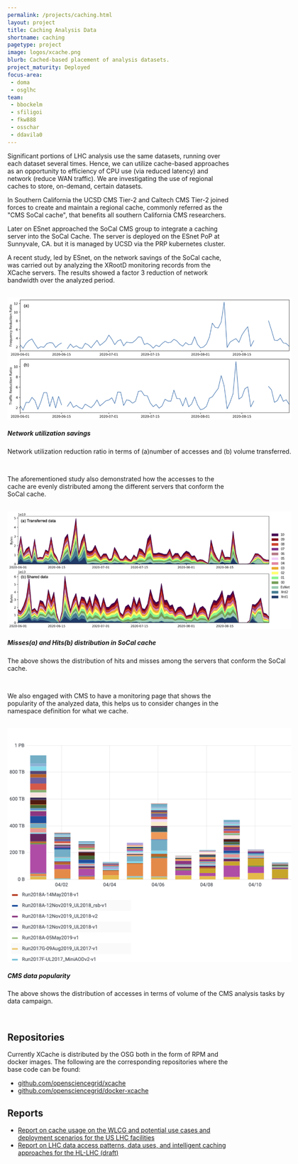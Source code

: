 ```yaml
---
permalink: /projects/caching.html
layout: project
title: Caching Analysis Data
shortname: caching
pagetype: project
image: logos/xcache.png
blurb: Cached-based placement of analysis datasets.
project_maturity: Deployed
focus-area:
 - doma
 - osglhc
team:
 - bbockelm
 - sfiligoi
 - fkw888
 - osschar
 - ddavila0
---
```



Significant portions of LHC analysis use the same datasets, running
over each dataset several times.  Hence, we can utilize cache-based approaches
as an opportunity to efficiency of CPU use (via reduced latency) and network
(reduce WAN traffic). We are investigating the use of regional caches to
store, on-demand, certain datasets.

In Southern California the UCSD CMS Tier-2 and Caltech CMS Tier-2
joined forces to create and maintain a regional cache, commonly referred as the
"CMS SoCal cache", that benefits all southern California CMS
researchers.

Later on ESnet approached the SoCal CMS group to integrate a caching server into
the SoCal Cache. The server is deployed on the ESnet PoP at Sunnyvale, CA. but it is
managed by UCSD via the PRP kubernetes cluster.

A recent study, led by ESnet, on the network savings of the SoCal cache, was carried
out by analyzing the XRootD monitoring records from the XCache servers. The results
showed a factor 3 reduction of network bandwidth over the analyzed period.

<br>
<div class="card" style="width: 40rem; margin: auto">
  <img class="card-img-top" style="object-fit: contain"  src="/assets/images/caching-esnet-reduction-ratio.png" alt="Network utilization savings">
  <div class="card-body">
   <h5 class="card-title">Network utilization savings</h5>
   <p class="card-text">Network utilization reduction ratio in terms of (a)number of accesses and (b) volume transferred.
   </p>
  </div>
</div>
<br>

The aforementioned study also demonstrated how the accesses to the cache are
evenly distributed among the different servers that conform the SoCal cache.

<br>
<div class="card" style="width: 40rem; margin: auto">
  <img class="card-img-top" style="object-fit: contain"  src="/assets/images/caching-esnet-hit_and_miss.png" alt="SoCal hits and misses">
  <div class="card-body">
   <h5 class="card-title">Misses(a) and Hits(b) distribution in SoCal cache</h5>
   <p class="card-text">The above shows the distribution of hits and misses among the servers that conform the SoCal cache.
   </p>
  </div>
</div>
<br>

We also engaged with CMS to have a monitoring page that shows the popularity of
the analyzed data, this helps us to consider changes in the namespace definition
for what we cache.

<br>
<div class="card" style="width: 40rem; margin: auto">
  <img class="card-img-top" style="object-fit: contain"  src="/assets/images/caching-data-popularity.png" alt="CMS data popularity">
  <div class="card-body">
   <h5 class="card-title">CMS data popularity</h5>
   <p class="card-text">The above shows the distribution of accesses in terms of volume of the CMS analysis tasks by data campaign.
   </p>
  </div>
</div>
<br>

## Repositories

Currently XCache is distributed by the OSG both in the form of RPM and docker images.
The following are the corresponding repositories where the base code can be found:

 * [github.com/opensciencegrid/xcache](https://github.com/opensciencegrid/xcache)
 * [github.com/opensciencegrid/docker-xcache](https://github.com/opensciencegrid/docker-xcache)


## Reports

 * [Report on cache usage on the WLCG and potential use cases and deployment scenarios for the US LHC facilities](https://github.com/iris-hep/iris-hep.github.io-source/blob/master/assets/pdf/Cache_Usage_on_the_WLCG.pdf)
 * [Report on LHC data access patterns, data uses, and intelligent caching approaches for the HL-LHC (draft)](https://github.com/iris-hep/iris-hep.github.io-source/blob/master/assets/pdf/LHC_Data_Access_Patterns_draft.pdf)

